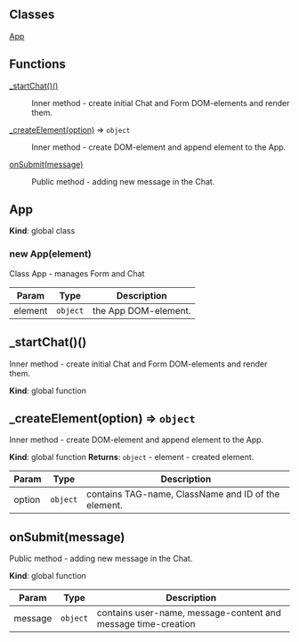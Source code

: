 ## Classes

<dl>
<dt><a href="#App">App</a></dt>
<dd></dd>
</dl>

## Functions

<dl>
<dt><a href="#_startChat_new">_startChat()()</a></dt>
<dd><p>Inner method - create initial Chat and Form DOM-elements and render them.</p>
</dd>
<dt><a href="#_createElement(option)">_createElement(option)</a> ⇒ <code>object</code></dt>
<dd><p>Inner method - create DOM-element and append element to the App.</p>
</dd>
<dt><a href="#onSubmit(message)">onSubmit(message)</a></dt>
<dd><p>Public method - adding new message in the Chat.</p>
</dd>
</dl>

<a name="App"></a>

## App
**Kind**: global class
<a name="new_App_new"></a>

### new App(element)
Class App - manages Form and Chat


| Param | Type | Description |
| --- | --- | --- |
| element | <code>object</code> | the App DOM-element. |

<a name="_startChat_new"></a>

## _startChat()()
Inner method - create initial Chat and Form DOM-elements and render them.

**Kind**: global function
<a name="_createElement(option)"></a>

## _createElement(option) ⇒ <code>object</code>
Inner method - create DOM-element and append element to the App.

**Kind**: global function
**Returns**: <code>object</code> - element - created element.

| Param | Type | Description |
| --- | --- | --- |
| option | <code>object</code> | contains TAG-name, ClassName and ID of the element. |

<a name="onSubmit(message)"></a>

## onSubmit(message)
Public method - adding new message in the Chat.

**Kind**: global function

| Param | Type | Description |
| --- | --- | --- |
| message | <code>object</code> | contains user-name, message-content and message time-creation |